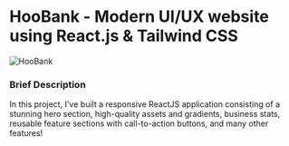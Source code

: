 # HooBank - Modern UI/UX website using React.js & Tailwind CSS

![HooBank]('../bank_modern_app/src/assets/hoobankMainArea.png?raw=true 'Screen')

### Brief Description

In this project, I've built a responsive ReactJS application consisting of a stunning hero section, high-quality assets and gradients, business stats, reusable feature sections with call-to-action buttons, and many other features!
